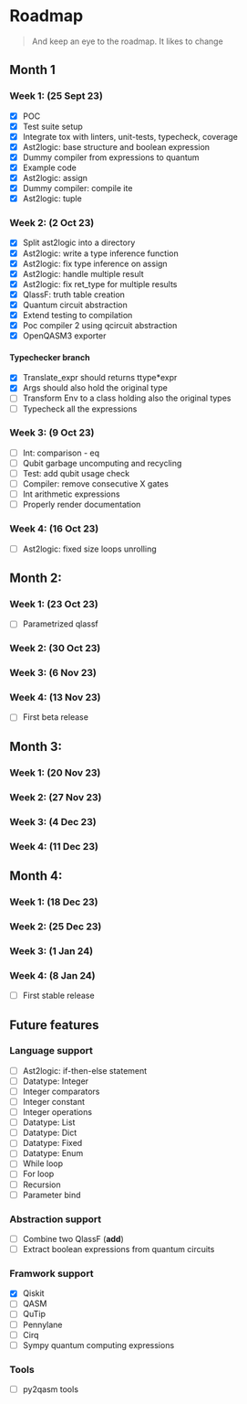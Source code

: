 # Roadmap

> And keep an eye to the roadmap. It likes to change

## Month 1

### Week 1: (25 Sept 23)
- [x] POC
- [x] Test suite setup
- [x] Integrate tox with linters, unit-tests, typecheck, coverage
- [x] Ast2logic: base structure and boolean expression
- [x] Dummy compiler from expressions to quantum
- [x] Example code
- [x] Ast2logic: assign
- [x] Dummy compiler: compile ite
- [x] Ast2logic: tuple

### Week 2: (2 Oct 23)
- [x] Split ast2logic into a directory
- [x] Ast2logic: write a type inference function
- [x] Ast2logic: fix type inference on assign
- [x] Ast2logic: handle multiple result
- [x] Ast2logic: fix ret_type for multiple results
- [x] QlassF: truth table creation
- [x] Quantum circuit abstraction
- [x] Extend testing to compilation
- [x] Poc compiler 2 using qcircuit abstraction
- [x] OpenQASM3 exporter

#### Typechecker branch
- [x] Translate_expr should returns ttype*expr
- [x] Args should also hold the original type
- [ ] Transform Env to a class holding also the original types
- [ ] Typecheck all the expressions

### Week 3: (9 Oct 23)
- [ ] Int: comparison - eq
- [ ] Qubit garbage uncomputing and recycling
- [ ] Test: add qubit usage check
- [ ] Compiler: remove consecutive X gates
- [ ] Int arithmetic expressions
- [ ] Properly render documentation

### Week 4: (16 Oct 23)
- [ ] Ast2logic: fixed size loops unrolling

## Month 2: 

### Week 1: (23 Oct 23)
- [ ] Parametrized qlassf

### Week 2: (30 Oct 23)
### Week 3: (6 Nov 23)

### Week 4: (13 Nov 23)

- [ ] First beta release


## Month 3:

### Week 1: (20 Nov 23)
### Week 2: (27 Nov 23)
### Week 3: (4 Dec 23)
### Week 4: (11 Dec 23)

## Month 4:

### Week 1: (18 Dec 23)
### Week 2: (25 Dec 23)
### Week 3: (1 Jan 24)

### Week 4: (8 Jan 24)

- [ ] First stable release

## Future features

### Language support

- [ ] Ast2logic: if-then-else statement
- [ ] Datatype: Integer
- [ ] Integer comparators
- [ ] Integer constant
- [ ] Integer operations
- [ ] Datatype: List
- [ ] Datatype: Dict
- [ ] Datatype: Fixed
- [ ] Datatype: Enum
- [ ] While loop
- [ ] For loop
- [ ] Recursion
- [ ] Parameter bind

### Abstraction support

- [ ] Combine two QlassF (__add__)
- [ ] Extract boolean expressions from quantum circuits

### Framwork support

- [x] Qiskit
- [ ] QASM
- [ ] QuTip
- [ ] Pennylane
- [ ] Cirq
- [ ] Sympy quantum computing expressions

### Tools

- [ ] py2qasm tools